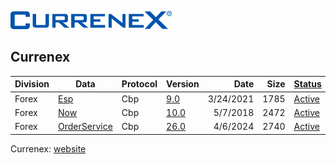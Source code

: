 [![Currenex](https://github.com/Open-Markets-Initiative/Directory/blob/main/Organizations/Currenex/Images/Logo.png)](https://currenex.com)


## Currenex

| Division | Data | Protocol | Version | Date | Size | [Status][Omi.Glossary.Status] | [Testing][Omi.Glossary.Testing] | Specification |
| --- | --- | --- | --- | ---: | ---: | --- | --- | --- |
| Forex | [Esp][Currenex.Forex.Esp.Cbp.v9.0.Dissector] | Cbp | [9.0][Currenex.Forex.Esp.Cbp.v9.0.Dissector] | 3/24/2021 | 1785 | [Active][Omi.Glossary.Status.Active] | [Beta][Omi.Glossary.Testing.Beta] | [url][Currenex.Forex.Esp.Cbp.v9.0.Url] - [pdf][Currenex.Forex.Esp.Cbp.v9.0.Pdf] |
| Forex | [Now][Currenex.Forex.Now.Cbp.v10.0.Dissector] | Cbp | [10.0][Currenex.Forex.Now.Cbp.v10.0.Dissector] | 5/7/2018 | 2472 | [Active][Omi.Glossary.Status.Active] | [Beta][Omi.Glossary.Testing.Beta] | [url][Currenex.Forex.Now.Cbp.v10.0.Url] - [pdf][Currenex.Forex.Now.Cbp.v10.0.Pdf] |
| Forex | [OrderService][Currenex.Forex.OrderService.Cbp.v26.0.Dissector] | Cbp | [26.0][Currenex.Forex.OrderService.Cbp.v26.0.Dissector] | 4/6/2024 | 2740 | [Active][Omi.Glossary.Status.Active] | [Beta][Omi.Glossary.Testing.Beta] | [url][Currenex.Forex.OrderService.Cbp.v26.0.Url] - [pdf][Currenex.Forex.OrderService.Cbp.v26.0.Pdf] |


Currenex: [website](https://currenex.com "Go to Currenex")


[Omi.Glossary.Status]: https://github.com/Open-Markets-Initiative/Directory/blob/main/Glossary/Status.md "Protocol Deployment Status"
[Omi.Glossary.Status.Active]: https://github.com/Open-Markets-Initiative/Directory/blob/main/Glossary/Status.md "Deployment Status: Protocol is in active production"
[Omi.Glossary.Status.Deprecated]: https://github.com/Open-Markets-Initiative/Directory/blob/main/Glossary/Status.md "Deployment Status: Protocol is no longer in active use"
[Omi.Glossary.Status.Future]: https://github.com/Open-Markets-Initiative/Directory/blob/main/Glossary/Status.md "Deployment Status: Protocol is not yet deployed to an active production environment"
[Omi.Glossary.Status.Unknown]: https://github.com/Open-Markets-Initiative/Directory/blob/main/Glossary/Status.md "Deployment Status: Protocol deployment status is unknown"
[Omi.Glossary.Status.Header]: https://github.com/Open-Markets-Initiative/Directory/blob/main/Glossary/Status.md "Deployment Status: Header only protocol provided for debugging"
[Omi.Glossary.Testing]: https://github.com/Open-Markets-Initiative/Directory/blob/main/Glossary/Testing.md "Protocol Testing Status"
[Omi.Glossary.Testing.Verified]: https://github.com/Open-Markets-Initiative/Directory/blob/main/Glossary/Testing.md "Testing Status: Protocol has been tested on live data"
[Omi.Glossary.Testing.Incomplete]: https://github.com/Open-Markets-Initiative/Directory/blob/main/Glossary/Testing.md "Testing Status: Protocol has been tested on live data but contains known issues"
[Omi.Glossary.Testing.Beta]: https://github.com/Open-Markets-Initiative/Directory/blob/main/Glossary/Testing.md "Testing Status: Protocol has not been tested and structure is speculative"
[Omi.Glossary.Testing.Untested]: https://github.com/Open-Markets-Initiative/Directory/blob/main/Glossary/Testing.md "Testing Status: Protocol has not been tested on live data"

[Currenex.Forex.Esp.Cbp.v9.0.Dissector]: https://github.com/Open-Markets-Initiative/wireshark-lua/blob/main/Currenex/Currenex_Forex_Esp_Cbp_v9_0_Dissector.lua "Currenex Forex Esp Cbp v9.0 Wireshark Dissector"
[Currenex.Forex.Esp.Cbp.v9.0.Url]: https://www.currenex.com/support "Currenex 9.0 Url"
[Currenex.Forex.Esp.Cbp.v9.0.Pdf]: https://github.com/Open-Markets-Initiative/Directory/blob/main/Organizations/Currenex/Specifications/Esp/Currenex.Forex.Esp.Cbp.v9.pdf "Currenex 9.0 Pdf"
[Currenex.Forex.Now.Cbp.v10.0.Dissector]: https://github.com/Open-Markets-Initiative/wireshark-lua/blob/main/Currenex/Currenex_Forex_Now_Cbp_v10_0_Dissector.lua "Currenex Forex Now Cbp v10.0 Wireshark Dissector"
[Currenex.Forex.Now.Cbp.v10.0.Url]: https://www.currenex.com/support "Currenex 10.0 Url"
[Currenex.Forex.Now.Cbp.v10.0.Pdf]: https://github.com/Open-Markets-Initiative/Directory/blob/main/Organizations/Currenex/Specifications/Now/Currenex.Forex.Now.Cbp.v10.pdf "Currenex 10.0 Pdf"
[Currenex.Forex.OrderService.Cbp.v26.0.Dissector]: https://github.com/Open-Markets-Initiative/wireshark-lua/blob/main/Currenex/Currenex_Forex_OrderService_Cbp_v26_0_Dissector.lua "Currenex Forex OrderService Cbp v26.0 Wireshark Dissector"
[Currenex.Forex.OrderService.Cbp.v26.0.Url]: https://www.currenex.com/support "Currenex 26.0 Url"
[Currenex.Forex.OrderService.Cbp.v26.0.Pdf]: https://github.com/Open-Markets-Initiative/Directory/blob/main/Organizations/Currenex/Specifications/OrderService/Currenex.Forex.OrderService.Cbp.v26.pdf "Currenex 26.0 Pdf"
